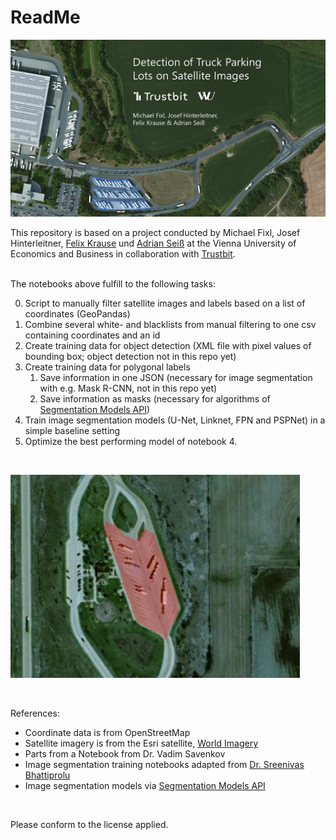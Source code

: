 # ReadMe

![Starting Image](data/assets/start-image.png)

This repository is based on a project conducted by Michael Fixl, Josef Hinterleitner, [Felix Krause](https://www.linkedin.com/in/felix-krause-7a643b222) und [Adrian Seiß](https://www.linkedin.com/in/adrian-sei%C3%9F) at the Vienna University of Economics and Business in collaboration with [Trustbit](https://trustbit.tech/).

<br>
The notebooks above fulfill to the following tasks:

0. Script to manually filter satellite images and labels based on a list of coordinates (GeoPandas)
1. Combine several white- and blacklists from manual filtering to one csv containing coordinates and an id
2. Create training data for object detection (XML file with pixel values of bounding box; object detection not in this repo yet)
3. Create training data for polygonal labels
    1. Save information in one JSON (necessary for image segmentation with e.g. Mask R-CNN, not in this repo yet)
    2. Save information as masks (necessary for algorithms of [Segmentation Models API](https://github.com/qubvel/segmentation_models))
4. Train image segmentation models (U-Net, Linknet, FPN and PSPNet) in a simple baseline setting
5. Optimize the best performing model of notebook 4.

<br>

![Segmentation Sample](data/assets/segmentation1.png)

<br>

References:
- Coordinate data is from OpenStreetMap
- Satellite imagery is from the Esri satellite, [World Imagery](https://www.arcgis.com/home/item.html?id=10df2279f9684e4a9f6a7f08febac2a9#!)
- Parts from a Notebook from Dr. Vadim Savenkov
- Image segmentation training notebooks adapted from [Dr. Sreenivas Bhattiprolu](https://github.com/bnsreenu/python_for_microscopists/tree/master/228_semantic_segmentation_of_aerial_imagery_using_unet)
- Image segmentation models via [Segmentation Models API](https://github.com/qubvel/segmentation_models)

<br>

Please conform to the license applied.